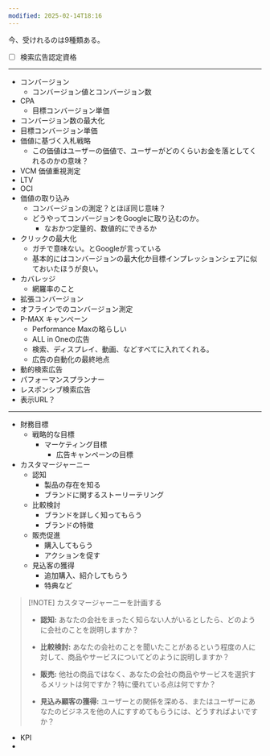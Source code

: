 ```yaml
---
modified: 2025-02-14T18:16
---
```


今、受けれるのは9種類ある。
- [ ] 検索広告認定資格




---

- コンバージョン
	- コンバージョン値とコンバージョン数
- CPA
	- 目標コンバージョン単価
- コンバージョン数の最大化
- 目標コンバージョン単価
- 価値に基づく入札戦略
	- この価値はユーザーの価値で、ユーザーがどのくらいお金を落としてくれるのかの意味？
- VCM 価値重視測定
- LTV
- OCI
- 価値の取り込み
	- コンバージョンの測定？とほぼ同じ意味？
	- どうやってコンバージョンをGoogleに取り込むのか。
		- なおかつ定量的、数値的にできるか
- クリックの最大化
	- ガチで意味ない。とGoogleが言っている
	- 基本的にはコンバージョンの最大化か目標インプレッションシェアに似ておいたほうが良い。
- カバレッジ
	- 網羅率のこと
- 拡張コンバージョン
- オフラインでのコンバージョン測定
- P-MAX キャンペーン
	- Performance Maxの略らしい
	- ALL in Oneの広告
	- 検索、ディスプレイ、動画、などすべてに入れてくれる。
	- 広告の自動化の最終地点
- 動的検索広告
- パフォーマンスプランナー
- レスポンシブ検索広告
- 表示URL？

---

- 財務目標
	- 戦略的な目標
		- マーケティング目標
			- 広告キャンペーンの目標
- カスタマージャーニー
	- 認知
		- 製品の存在を知る
		- ブランドに関するストーリーテリング
	- 比較検討
		- ブランドを詳しく知ってもらう
		- ブランドの特徴
	- 販売促進
		- 購入してもらう
		- アクションを促す
	- 見込客の獲得
		- 追加購入、紹介してもらう
		- 特典など

> [!NOTE] カスタマージャーニーを計画する
> - **認知:** あなたの会社をまったく知らない人がいるとしたら、どのように会社のことを説明しますか？ 
> 
> - **比較検討:** あなたの会社のことを聞いたことがあるという程度の人に対して、商品やサービスについてどのように説明しますか？  
> 
> - **販売:** 他社の商品ではなく、あなたの会社の商品やサービスを選択するメリットは何ですか？特に優れている点は何ですか？
> 
> - **見込み顧客の獲得:** ユーザーとの関係を深める、またはユーザーにあなたのビジネスを他の人にすすめてもらうには、どうすればよいですか？

- KPI
- 